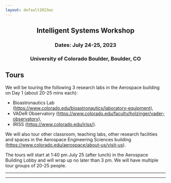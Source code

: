 ```yaml
---
layout: default2023ws
---
```


<h2 align="center">Intelligent Systems Workshop</h2>
<h3 align="center">Dates: July 24-25, 2023</h3>
<h3 align="center">University of Colorado Boulder, Boulder, CO</h3>

## Tours

We will be touring the following 3 research labs in the Aerospace building on Day 1 (about 20-25 mins each): 
* Bioastronautics Lab (https://www.colorado.edu/bioastronautics/laboratory-equipment),
* VADeR Observatory (https://www.colorado.edu/faculty/holzinger/vader-observatory),
* IRISS (https://www.colorado.edu/iriss/). 

We will also tour other classroom, teaching labs, other research facilities and spaces in the Aerospace Engineering Sciences building (https://www.colorado.edu/aerospace/about-us/visit-us). 

The tours will start at 1:40 pm July 25 (after lunch) in the Aerospace Building Lobby and will wrap up no later than 3 pm. We will have multiple tour groups of 20-25 people.

* * *
* * *

<!-- --end-of-page-- -->
